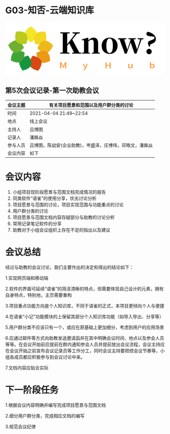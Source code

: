 # G03-知否-云端知识库

![](个人知识库Logo.png)

## 第5次会议记录-第一次助教会议

| 会议主题   | 有关项目愿景和范围以及用户群分类的讨论 |
| :-------  | ---------------------------- |
| 时间      | 2021-04-04 21:49~22:54 |
| 地点      | 线上会议               |
| 主持人    | 吕博图                 |
| 记录人    | 潘姝焱                    |
| 参与人员  | 吕博图，陈幼安(企业助教)，岑盛泽，庄博伟，邓皓文，潘姝焱 |
| 会议内容  | 如下                         |



# 会议内容

1. 小组项目现阶段愿景与范围文档完成情况的报告
2. 同类软件“语雀”的使用分享，优劣讨论分析
3. 项目愿景与范围的讨论，项目实现范围与功能重点的讨论
4. 用户群分类的讨论
5. 项目愿景与范围文档内容存疑部分与助教的讨论分析
6. 常用记录笔记软件的分享
7. 助教对于小组会议组织上存在不足的指出以及建议





# 会议总结

经过与助教的会议讨论，我们主要作出的决定和得出的结论如下：

1.实现网页端和移动端

2.软件的界面可延续“语雀”的简洁清晰的特点，但需要体现自己设计的元素，拥有自身特点，特别地，主页需要重构

3.项目重点功能方向是个人知识库，不同于语雀的正式，本项目更倾向个人与便捷

4.在语雀“小记”功能模块的上保留其部分个人知识库功能（如导入导出、分享等）

5.用户群分类不应该只有一个，或应在原基础上更加细分，考虑到用户的应用场景

6.应通过邮件等方式向助教发送邀请函并在其中明确会议时间、地点以及参会人员等等。在会议开始前应提前在群内通知参会人员并提前放出会议流程，会议主持应在会议开始之前宣布会议记录员等工作分工，同时会议主持要把控会议节奏等，小组各成员都应积极参与到会议讨论中来。

7.文档内容应贴合实际



# 下一阶段任务

1.根据会议内容明确并编写完成项目愿景与范围文档

2.细分用户群分类，完成相应文档的编写

3.规范会议纪律